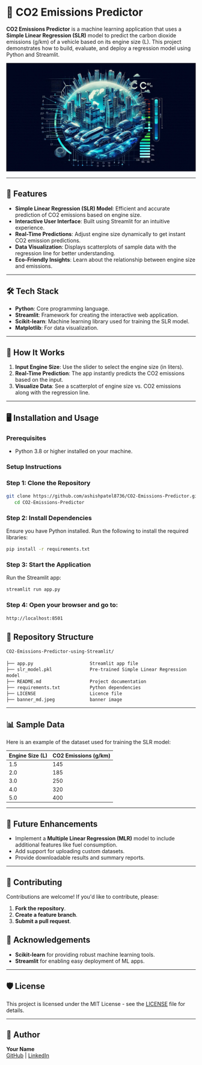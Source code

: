 # 🚗 CO2 Emissions Predictor

**CO2 Emissions Predictor** is a machine learning application that uses a **Simple Linear Regression (SLR)** model to predict the carbon dioxide emissions (g/km) of a vehicle based on its engine size (L). This project demonstrates how to build, evaluate, and deploy a regression model using Python and Streamlit.

![CO2 Emissions Predictor Banner](banner_md.jpeg)

---

## 🌟 Features
- **Simple Linear Regression (SLR) Model**: Efficient and accurate prediction of CO2 emissions based on engine size.
- **Interactive User Interface**: Built using Streamlit for an intuitive experience.
- **Real-Time Predictions**: Adjust engine size dynamically to get instant CO2 emission predictions.
- **Data Visualization**: Displays scatterplots of sample data with the regression line for better understanding.
- **Eco-Friendly Insights**: Learn about the relationship between engine size and emissions.

---

## 🛠️ Tech Stack
- **Python**: Core programming language.
- **Streamlit**: Framework for creating the interactive web application.
- **Scikit-learn**: Machine learning library used for training the SLR model.
- **Matplotlib**: For data visualization.

---

## 🚀 How It Works
1. **Input Engine Size**: Use the slider to select the engine size (in liters).
2. **Real-Time Prediction**: The app instantly predicts the CO2 emissions based on the input.
3. **Visualize Data**: See a scatterplot of engine size vs. CO2 emissions along with the regression line.

---

## 🖥️ Installation and Usage

### Prerequisites
- Python 3.8 or higher installed on your machine.

### Setup Instructions

### Step 1: Clone the Repository
```bash
git clone https://github.com/ashishpatel8736/CO2-Emissions-Predictor.git
   cd CO2-Emissions-Predictor
```

### Step 2: Install Dependencies
Ensure you have Python installed. Run the following to install the required libraries:
```bash
pip install -r requirements.txt

```

### Step 3: Start the Application
Run the Streamlit app:
```bash
streamlit run app.py
```

### Step 4: Open your browser and go to:

```bash
http://localhost:8501

```

## 📂 Repository Structure
```plaintext
CO2-Emissions-Predictor-using-Streamlit/

├── app.py                     Streamlit app file
├── slr_model.pkl              Pre-trained Simple Linear Regression model
├── README.md                  Project documentation
├── requirements.txt           Python dependencies
├── LICENSE                    Licence file
├── banner_md.jpeg             banner image
```

---

## 📊 Sample Data
Here is an example of the dataset used for training the SLR model:

| Engine Size (L) | CO2 Emissions (g/km) |
|------------------|----------------------|
| 1.5              | 145                  |
| 2.0              | 185                  |
| 3.0              | 250                  |
| 4.0              | 320                  |
| 5.0              | 400                  |


---

## 🎯 Future Enhancements
- Implement a **Multiple Linear Regression (MLR)** model to include additional features like fuel consumption.
- Add support for uploading custom datasets.
- Provide downloadable results and summary reports.




---


## 🤝 Contributing
Contributions are welcome! If you'd like to contribute, please:

1. **Fork the repository**.
2. **Create a feature branch**.
3. **Submit a pull request**.



## 🙌 Acknowledgements
- **Scikit-learn** for providing robust machine learning tools.
- **Streamlit** for enabling easy deployment of ML apps.

---
## 🛡️ License
This project is licensed under the MIT License - see the [LICENSE](LICENSE) file for details.

---

## 👤 Author
**Your Name**  
[GitHub](https://github.com/ashishpatel8736) | [LinkedIn](https://www.linkedin.com/in/ashishpatel8736)


